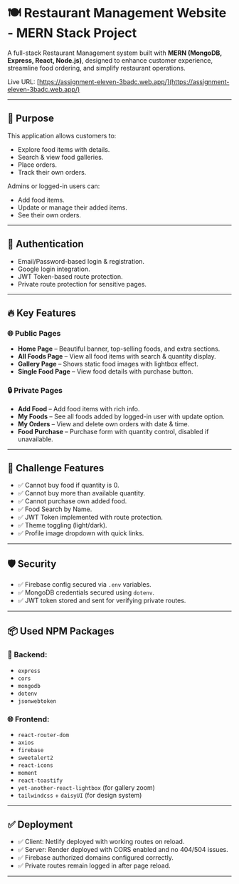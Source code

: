 # 🍽️ Restaurant Management Website - MERN Stack Project

A full-stack Restaurant Management system built with **MERN (MongoDB, Express, React, Node.js)**, designed to enhance customer experience, streamline food ordering, and simplify restaurant operations.

Live URL: [https://assignment-eleven-3badc.web.app/](https://assignment-eleven-3badc.web.app/)  

---

## 🚀 Purpose

This application allows customers to:
- Explore food items with details.
- Search & view food galleries.
- Place orders.
- Track their own orders.

Admins or logged-in users can:
- Add food items.
- Update or manage their added items.
- See their own orders.

---

## 🔑 Authentication

- Email/Password-based login & registration.
- Google login integration.
- JWT Token-based route protection.
- Private route protection for sensitive pages.

---

## 🔥 Key Features

### 🌐 Public Pages
- **Home Page** – Beautiful banner, top-selling foods, and extra sections.
- **All Foods Page** – View all food items with search & quantity display.
- **Gallery Page** – Shows static food images with lightbox effect.
- **Single Food Page** – View food details with purchase button.

### 🔒 Private Pages
- **Add Food** – Add food items with rich info.
- **My Foods** – See all foods added by logged-in user with update option.
- **My Orders** – View and delete own orders with date & time.
- **Food Purchase** – Purchase form with quantity control, disabled if unavailable.

---

## 🧠 Challenge Features

- ✅ Cannot buy food if quantity is 0.
- ✅ Cannot buy more than available quantity.
- ✅ Cannot purchase own added food.
- ✅ Food Search by Name.
- ✅ JWT Token implemented with route protection.
- ✅ Theme toggling (light/dark).
- ✅ Profile image dropdown with quick links.

---

## 🛡️ Security

- ✅ Firebase config secured via `.env` variables.
- ✅ MongoDB credentials secured using `dotenv`.
- ✅ JWT token stored and sent for verifying private routes.

---

## 📦 Used NPM Packages

### 🔧 Backend:
- `express`
- `cors`
- `mongodb`
- `dotenv`
- `jsonwebtoken`

### 🌐 Frontend:
- `react-router-dom`
- `axios`
- `firebase`
- `sweetalert2`
- `react-icons`
- `moment`
- `react-toastify`
- `yet-another-react-lightbox` (for gallery zoom)
- `tailwindcss` + `daisyUI` (for design system)

---

## ✅ Deployment

- ✅ Client: Netlify deployed with working routes on reload.
- ✅ Server: Render deployed with CORS enabled and no 404/504 issues.
- ✅ Firebase authorized domains configured correctly.
- ✅ Private routes remain logged in after page reload.

---
